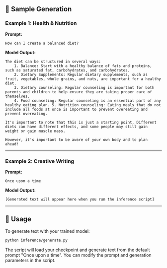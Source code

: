 ## 🧠 Sample Generation

### Example 1: Health & Nutrition

**Prompt:**
```
How can I create a balanced diet?
```

**Model Output:**
```
The diet can be structured in several ways: 
    1. Balance: Start with a healthy balance of fats and proteins, such as saturated fat, carbohydrates, and carbohydrates. 
    2. Dietary Supplements: Regular dietary supplements, such as fruit, vegetables, whole grains, and nuts, are important for a healthy diet. 
    3. Dietary counseling: Regular counseling is important for both parents and children to help ensure they are taking proper care of themselves. 
    4. Food counseling: Regular counseling is an essential part of any healthy eating plan. 5. Nutrition counseling: Eating meals that do not include all foods at once is important to prevent overeating and prevent overeating. 

It's important to note that this is just a starting point. Different diets can have different effects, and some people may still gain weight or gain muscle mass. 

However, it's important to be aware of your own body and to plan ahead!
```

---

### Example 2: Creative Writing

**Prompt:**
```
Once upon a time
```

**Model Output:**
```
[Generated text will appear here when you run the inference script]
```

---

## 🚀 Usage

To generate text with your trained model:

```bash
python inference/generate.py
```

The script will load your checkpoint and generate text from the default prompt "Once upon a time". You can modify the prompt and generation parameters in the script.